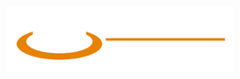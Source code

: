 <div align="center">
<picture>
  <source media="(prefers-color-scheme: dark)" width="400" srcset="https://github.com/CashewSan/Central-Economy/blob/430d4350fc227616a67ea47ef1be15262d94a2d1/.github/CE_Logo_Light.png">
  <source media="(prefers-color-scheme: light)" width="400" srcset="https://github.com/CashewSan/Central-Economy/blob/430d4350fc227616a67ea47ef1be15262d94a2d1/.github/CE_Logo_Dark.png">
  <img alt="Everon Life" width="400" src="https://github.com/CashewSan/Central-Economy/blob/430d4350fc227616a67ea47ef1be15262d94a2d1/.github/CE_Logo_Dark.png">
</picture>
<br/><br/>